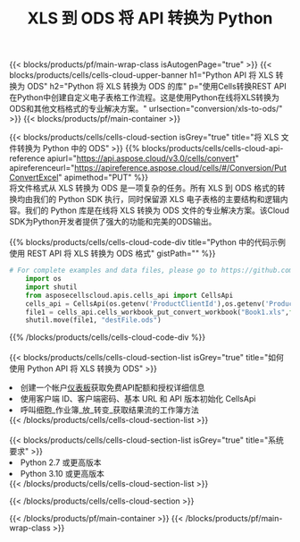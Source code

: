 ﻿---
title:  XLS 到 ODS 将 API 转换为 Python
description: 使用Aspose.Cells Cloud SDK for Python将XLS格式文件转换为ODS格式文件。
url: /zh/python/conversion/xls-to-ods/
---
{{< blocks/products/pf/main-wrap-class isAutogenPage="true" >}}
{{< blocks/products/cells/cells-cloud-upper-banner h1="Python API 将 XLS 转换为 ODS" h2="Python 将 XLS 转换为 ODS 的库" p="使用Cells转换REST API在Python中创建自定义电子表格工作流程。这是使用Python在线将XLS转换为ODS和其他文档格式的专业解决方案。" urlsection="conversion/xls-to-ods/" >}}
{{< blocks/products/pf/main-container >}}

{{< blocks/products/cells/cells-cloud-section isGrey="true" title="将 XLS 文件转换为 Python 中的 ODS" >}}
{{% blocks/products/cells/cells-cloud-api-reference apiurl="https://api.aspose.cloud/v3.0/cells/convert" apireferenceurl="https://apireference.aspose.cloud/cells/#/Conversion/PutConvertExcel" apimethod="PUT" %}}
<br/>
将文件格式从 XLS 转换为 ODS 是一项复杂的任务。所有 XLS 到 ODS 格式的转换均由我们的 Python SDK 执行，同时保留源 XLS 电子表格的主要结构和逻辑内容。我们的 Python 库是在线将 XLS 转换为 ODS 文件的专业解决方案。该Cloud SDK为Python开发者提供了强大的功能和完美的ODS输出。
<br/>
<br/>
{{% blocks/products/cells/cells-cloud-code-div title="Python 中的代码示例使用 REST API 将 XLS 转换为 ODS 格式" gistPath="" %}}
 
```python
# For complete examples and data files, please go to https://github.com/aspose-cells-cloud/aspose-cells-cloud-python/
    import os
    import shutil
    from asposecellscloud.apis.cells_api import CellsApi
    cells_api = CellsApi(os.getenv('ProductClientId'),os.getenv('ProductClientSecret'))
    file1 = cells_api.cells_workbook_put_convert_workbook("Book1.xls",format="ods")
    shutil.move(file1, "destFile.ods")     
```
 
{{% /blocks/products/cells/cells-cloud-code-div %}}
<br/>
<br/>
{{< blocks/products/cells/cells-cloud-section-list isGrey="true" title="如何使用 Python API 将 XLS 转换为 ODS" >}}
<li>创建一个帐户<a href="https://dashboard.aspose.cloud/">仪表板</a>获取免费API配额和授权详细信息</li>
<li>使用客户端 ID、客户端密码、基本 URL 和 API 版本初始化 CellsApi</li>
<li>呼叫细胞_作业簿_放_转变_获取结果流的工作簿方法</li>
{{< /blocks/products/cells/cells-cloud-section-list >}}
<br/>
<br/>
{{< blocks/products/cells/cells-cloud-section-list isGrey="true" title="系统要求" >}}
<li>Python 2.7 或更高版本</li>
<li>Python 3.10 或更高版本</li>
{{< /blocks/products/cells/cells-cloud-section-list >}}

{{< /blocks/products/cells/cells-cloud-section >}}

{{< /blocks/products/pf/main-container >}}
{{< /blocks/products/pf/main-wrap-class >}}
